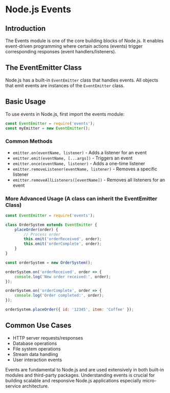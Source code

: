 # Node.js Events

## Introduction

The Events module is one of the core building blocks of Node.js. It enables event-driven programming where certain actions (events) trigger corresponding responses (event handlers/listeners).

## The EventEmitter Class

Node.js has a built-in `EventEmitter` class that handles events. All objects that emit events are instances of the `EventEmitter` class.

## Basic Usage

To use events in Node.js, first import the events module:

```javascript
const EventEmitter = require('events');
const myEmitter = new EventEmitter();
```

### Common Methods

- `emitter.on(eventName, listener)` - Adds a listener for an event
- `emitter.emit(eventName, [...args])` - Triggers an event
- `emitter.once(eventName, listener)` - Adds a one-time listener
- `emitter.removeListener(eventName, listener)` - Removes a specific listener
- `emitter.removeAllListeners([eventName])` - Removes all listeners for an event

### More Advanced Usage (A class can inherit the EventEmitter Class) 

```javascript
const EventEmitter = require('events');

class OrderSystem extends EventEmitter {
	placeOrder(order) {
		// Process order
		this.emit('orderReceived', order);
		this.emit('orderComplete', order);
	}
}

const orderSystem = new OrderSystem();

orderSystem.on('orderReceived', order => {
	console.log('New order received:', order);
});

orderSystem.on('orderComplete', order => {
	console.log('Order completed:', order);
});

orderSystem.placeOrder({ id: '12345', item: 'Coffee' });
```

## Common Use Cases

- HTTP server requests/responses
- Database operations
- File system operations
- Stream data handling
- User interaction events

Events are fundamental to Node.js and are used extensively in both built-in modules and third-party packages. Understanding events is crucial for building scalable and responsive Node.js applications especially micro-service architecture.
